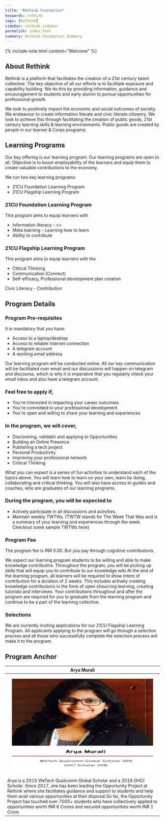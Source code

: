 ```yaml
---
title: "Rethink Foundation"
keywords: rethink
tags: [Rethink]
sidebar: rethink_sidebar
permalink: index.html
summary: Rethink Foundation Summary 
---
```


{% include note.html content="Welcome" %}

## About Rethink
Rethink is a platform that facilitates the creation of a 21st century talent collective. The key objective of all our efforts is to facilitate exposure and capability building. We do this by providing information, guidance and encouragement to students and early alumni to pursue opportunities for professional growth. 

We look to positively impact the economic and social outcomes of society. We endeavour to create information literate and civic literate citizenry. We look to achieve this through facilitating the creation of public goods,  21st century learning skills & learning environments. Public goods are created by people in our learner & Corps programs. 

## Learning Programs
Our key offering is our learning program. Our learning programs are open to all. Objective is to boost employability of the learners and equip them to create valuable contributions to the economy.

We run two key learning programs:
* 21CU Foundation Learning Program
* 21CU Flagship Learning Program

### 21CU Foundation Learning Program
This program aims to equip learners with
* Information literacy - <>
* Meta learning - Learning how to learn
* Ability to contribute 

### 21CU Flagship Learning Program
This program aims to equip learners with the
* Ctitical Thinking
* Communication (Connect)
* Self-efficacy, Professional development plan creation

Civic Literacy - Contribution

## Program Details

### Program Pre-requisites
It is mandatory that you have:
* Access to a laptop/desktop
* Access to reliable internet connection
* A telegram account
* A working email address

Our learning program will be conducted online. All our key communication will be facilitated over email and our discussions will happen on telegram and discourse, which is why it is imperative that you regularly check your email inbox and also have a telegram account.

### Feel free to apply if,
* You're interested in impacting your career outcomes
* You're committed to your professional development
* You're open and willing to share your learning and experiences

### In the program, we will cover,
* Discovering, validatin and applying to Opportunities
* Building an Online Presence
* Publishing a tech project
* Personal Productivity
* Improving your professional network
* Critical Thinking

What you can expect is a series of fun activities to understand each of the topics above. You will learn how to learn on your own, learn by doing, collaborating and critical thinking. You will also have access to guides and coaches, who are graduates of our learning programs.


### During the program, you will be expected to
* Actively participate in all discussions and activities.
* Maintain weekly TWTWs. 
(TWTW stands for The Week That Was and is a summary of your learning and experiences through the week. Checkout some sample TWTWs here)

### Program Fee
The program fee is INR 0.00. But you pay through cognitive contributions.  

We expect our learning program students to be willing and able to make knowledge contributins. Throughout the program, you will be picking up skills that will equip you to contribute to our knowledge wiki.At the end of the learning program, all learners will be required to show intent of contribution for a duration of 2 weeks. This includes actively creating knowledge contributions in the form of open shourcing learning, creating tutorials and interviews. Your contributions throughout and after the program are required for you to graduate from the learning program and continue to be a part of the learning collective.

### Selections
We are currently inviting applications for our 21CU Flagship Learning Program. All applicants applying to the program will go through a selection process and all those who successfully complete the selection process will make it to the program.

## Program Anchor
|Arya Murali|
|------------|
|<p align="center"> <img width="460" height="300" src="/images/aryawit.png"></p>|
|Arya is a 2015 WeTech Qualcomm Global Scholar and a 2016 GHCI Scholar. Since 2017, she has been leading the Opportunity Project at Rethink where she facilitates guidance and support to students and help them avail various opportunities at their disposal.So far, the Opportunity Project has touched over 7000+ students who have collectively applied to opportunities worth INR 6 Crores and secured opportunities worth INR 1 Crore.|
